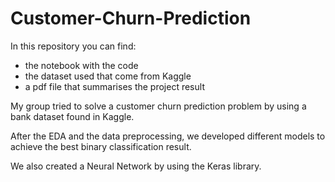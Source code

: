 # Customer-Churn-Prediction
In this repository you can find:
- the notebook with the code
- the dataset used that come from Kaggle
- a pdf file that summarises the project result

My group tried to solve a customer churn prediction problem by using a bank dataset found in Kaggle.

After the EDA and the data preprocessing, we developed different models to achieve the best binary classification result.

We also created a Neural Network by using the Keras library.
